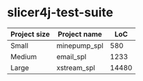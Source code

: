 # slicer4j-test-suite
| Project size | Project name | LoC | 
|--------------|--------------|-----|
| Small        | minepump_spl | 580 |
| Medium       | email_spl    | 1233|
| Large        | xstream_spl  |14480|

